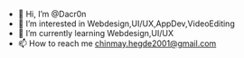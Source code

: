 - 👋 Hi, I’m @Dacr0n
- 👀 I’m interested in Webdesign,UI/UX,AppDev,VideoEditing
- 🌱 I’m currently learning Webdesign,UI/UX
- 📫 How to reach me chinmay.hegde2001@gmail.com

<!---
Dacr0n/Dacr0n is a ✨ special ✨ repository because its `README.md` (this file) appears on your GitHub profile.
You can click the Preview link to take a look at your changes.
--->
